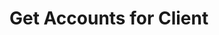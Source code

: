 # Get Accounts for Client

<api-endpoint openapi-path="../../OpenApi/user.openapi.yaml" method="GET" endpoint="/api/v1/clients/{clientId}/accounts"/>